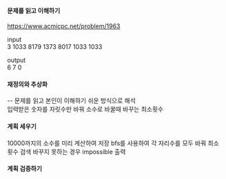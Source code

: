 #### 문제를 읽고 이해하기
https://www.acmicpc.net/problem/1963

input</br>
3
1033 8179
1373 8017
1033 1033

output</br>
6
7
0

#### 재정의와 추상화<br>
-- 문제를 읽고 본인이 이해하기 쉬운 방식으로 해석<br>
입력받은 숫자를 자릿수만 바꿔 소수로 바꿀때 바꾸는 최소횟수

#### 계획 세우기<br>
10000까지의 소수를 미리 계산하여 저장
bfs를 사용하여 각 자리수를 모두 바꿔 최소횟수 검색
바꾸지 못하는 경우 impossible 출력

#### 계획 검증하기
